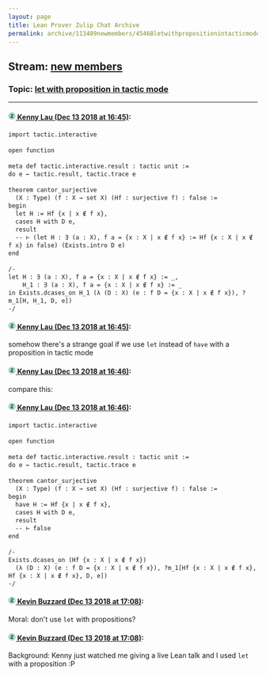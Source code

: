 ```yaml
---
layout: page
title: Lean Prover Zulip Chat Archive 
permalink: archive/113489newmembers/45468letwithpropositionintacticmode.html
---
```


## Stream: [new members](index.html)
### Topic: [let with proposition in tactic mode](45468letwithpropositionintacticmode.html)

---

#### [![Click to go to Zulip](../../assets/img/zulip2.png) Kenny Lau (Dec 13 2018 at 16:45)](https://leanprover.zulipchat.com/#narrow/stream/113489-new%20members/topic/let%20with%20proposition%20in%20tactic%20mode/near/151616438):
```lean
import tactic.interactive

open function

meta def tactic.interactive.result : tactic unit :=
do e ← tactic.result, tactic.trace e

theorem cantor_surjective
  (X : Type) (f : X → set X) (Hf : surjective f) : false :=
begin
  let H := Hf {x | x ∉ f x},
  cases H with D e,
  result
  -- ⊢ (let H : ∃ (a : X), f a = {x : X | x ∉ f x} := Hf {x : X | x ∉ f x} in false) (Exists.intro D e)
end

/-
let H : ∃ (a : X), f a = {x : X | x ∉ f x} := _,
    H_1 : ∃ (a : X), f a = {x : X | x ∉ f x} := _
in Exists.dcases_on H_1 (λ (D : X) (e : f D = {x : X | x ∉ f x}), ?m_1[H, H_1, D, e])
-/
```

#### [![Click to go to Zulip](../../assets/img/zulip2.png) Kenny Lau (Dec 13 2018 at 16:45)](https://leanprover.zulipchat.com/#narrow/stream/113489-new%20members/topic/let%20with%20proposition%20in%20tactic%20mode/near/151616481):
somehow there's a strange goal if we use `let` instead of `have` with a proposition in tactic mode

#### [![Click to go to Zulip](../../assets/img/zulip2.png) Kenny Lau (Dec 13 2018 at 16:46)](https://leanprover.zulipchat.com/#narrow/stream/113489-new%20members/topic/let%20with%20proposition%20in%20tactic%20mode/near/151616542):
compare this:

#### [![Click to go to Zulip](../../assets/img/zulip2.png) Kenny Lau (Dec 13 2018 at 16:46)](https://leanprover.zulipchat.com/#narrow/stream/113489-new%20members/topic/let%20with%20proposition%20in%20tactic%20mode/near/151616547):
```lean
import tactic.interactive

open function

meta def tactic.interactive.result : tactic unit :=
do e ← tactic.result, tactic.trace e

theorem cantor_surjective
  (X : Type) (f : X → set X) (Hf : surjective f) : false :=
begin
  have H := Hf {x | x ∉ f x},
  cases H with D e,
  result
  -- ⊢ false
end

/-
Exists.dcases_on (Hf {x : X | x ∉ f x})
  (λ (D : X) (e : f D = {x : X | x ∉ f x}), ?m_1[Hf {x : X | x ∉ f x}, Hf {x : X | x ∉ f x}, D, e])
-/
```

#### [![Click to go to Zulip](../../assets/img/zulip2.png) Kevin Buzzard (Dec 13 2018 at 17:08)](https://leanprover.zulipchat.com/#narrow/stream/113489-new%20members/topic/let%20with%20proposition%20in%20tactic%20mode/near/151618247):
Moral: don't use `let` with propositions?

#### [![Click to go to Zulip](../../assets/img/zulip2.png) Kevin Buzzard (Dec 13 2018 at 17:08)](https://leanprover.zulipchat.com/#narrow/stream/113489-new%20members/topic/let%20with%20proposition%20in%20tactic%20mode/near/151618280):
Background: Kenny just watched me giving a live Lean talk and I used `let` with a proposition :P

